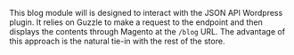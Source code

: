 This blog module will is designed to interact with the JSON API Wordpress plugin. It relies on Guzzle to make a request to the endpoint and then displays the contents through Magento at the `/blog` URL. The advantage of this approach is the natural tie-in with the rest of the store.
